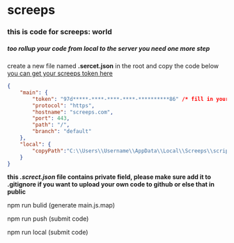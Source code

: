 # screeps
### this is code for screeps: world

##### too rollup your code from local to the    server you need one more step
create a new file named <strong>.sercet.json</strong> in the root and copy the code below
[you can get your screeps token here](https://screeps.com/a/#!/account/auth-tokens)
```json
{
    "main": {
        "token": "97d*****-****-****-****-**********86" /* fill in your screeps token */,
        "protocol": "https",
        "hostname": "screeps.com",
        "port": 443,
        "path": "/",
        "branch": "default"
    },
    "local": {
        "copyPath":"C:\\Users\\Username\\AppData\\Local\\Screeps\\scripts\\screeps.com\\default" /* the local code folder of your game*/
    }
}
```
<strong>this <i>.screct.json</i> file contains private field, please make sure add it to .gitignore if you want to upload your own code to github or else that in public</strong>

npm run bulid (generate main.js.map)


npm run push (submit code)


npm run local (submit code)
